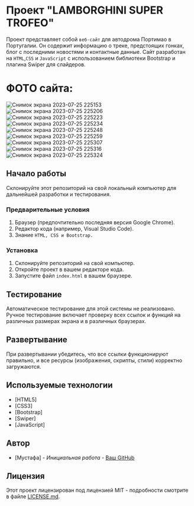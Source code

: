 
# Проект "LAMBORGHINI SUPER TROFEO"

Проект представляет собой `веб-сайт` для автодрома Портимао в Португалии. Он содержит информацию о треке, предстоящих гонках, блог с последними новостями и контактные данные. Сайт разработан на `HTML`,`CSS` и `JavaScript` с использованием библиотеки Bootstrap и плагина Swiper для слайдеров.

# ФОТО сайта:
![Снимок экрана 2023-07-25 225153](https://github.com/Mustafa10101/Car-Lamborgini/assets/121601835/f08b7c18-7fa3-4d80-b14a-857dba13849f)
![Снимок экрана 2023-07-25 225206](https://github.com/Mustafa10101/Car-Lamborgini/assets/121601835/a593ebdd-d9c8-4e09-8f64-e84ecc694f68)
![Снимок экрана 2023-07-25 225223](https://github.com/Mustafa10101/Car-Lamborgini/assets/121601835/2d7cbf9a-7d66-43c5-8c7a-2f55ef8f5c7d)
![Снимок экрана 2023-07-25 225234](https://github.com/Mustafa10101/Car-Lamborgini/assets/121601835/1760f6b7-ed80-469b-8340-48872b794aad)
![Снимок экрана 2023-07-25 225248](https://github.com/Mustafa10101/Car-Lamborgini/assets/121601835/e808a3d9-0b5f-42bd-b2ba-0a8ef1549bbf)
![Снимок экрана 2023-07-25 225259](https://github.com/Mustafa10101/Car-Lamborgini/assets/121601835/3ede6baf-a286-4484-9862-380faaa93b44)
![Снимок экрана 2023-07-25 225307](https://github.com/Mustafa10101/Car-Lamborgini/assets/121601835/3ccee3a4-e5e3-449c-9175-57c6b9139aec)
![Снимок экрана 2023-07-25 225316](https://github.com/Mustafa10101/Car-Lamborgini/assets/121601835/b2872607-e0b6-40ac-8dcc-feb100df47e4)
![Снимок экрана 2023-07-25 225324](https://github.com/Mustafa10101/Car-Lamborgini/assets/121601835/a83e5a5a-3f0f-4265-9d00-734270bd6fe2)


## Начало работы

Склонируйте этот репозиторий на свой локальный компьютер для дальнейшей разработки и тестирования.

### Предварительные условия

1. Браузер (предпочтительно последняя версия Google Chrome).
2. Редактор кода (например, Visual Studio Code).
3. Знание `HTML, CSS и Bootstrap.`

### Установка

1. Склонируйте репозиторий на свой компьютер.
2. Откройте проект в вашем редакторе кода.
3. Запустите файл `index.html` в вашем браузере.

## Тестирование

Автоматическое тестирование для этой системы не реализовано. Ручное тестирование включает проверку всех ссылок и функций на различных размерах экрана и в различных браузерах.

## Развертывание

При развертывании убедитесь, что все ссылки функционируют правильно, и все ресурсы (изображения, скрипты, стили) корректно загружаются.

## Используемые технологии

* [HTML5]
* [CSS3]
* [Bootstrap]
* [Swiper]
* [JavaScript]

## Автор

* [Мустафа] - *Инициальная работа* - [Ваш GitHub](https://github.com/Mustafa10101)

## Лицензия

Этот проект лицензирован под лицензией MIT - подробности смотрите в файле [LICENSE.md](LICENSE.md).
